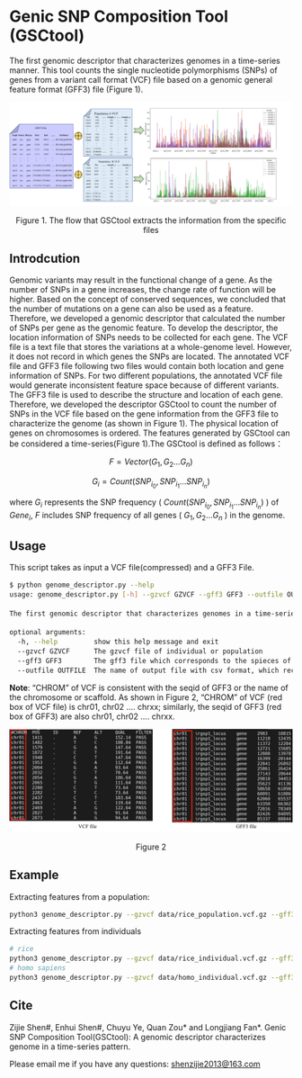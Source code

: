 # Genic SNP Composition Tool (GSCtool)

The first genomic descriptor that characterizes genomes in a time-series manner. This tool counts the single nucleotide polymorphisms (SNPs) of genes from a variant call format (VCF) file based on a genomic general feature format (GFF3) file (Figure 1).

![diagram](img/diagram.png "The process that GSCtool extract the information")

<center>Figure 1. The flow that GSCtool extracts the information from the specific files</center>

## Introdcution

Genomic variants may result in the functional change of a gene. As the number of SNPs in a gene increases, the change rate of function will be higher. Based on the concept of conserved sequences, we concluded that the number of mutations on a gene can also be used as a feature. Therefore, we developed a genomic descriptor that calculated the number of SNPs per gene as the genomic feature. To develop the descriptor, the location information of SNPs needs to be collected for each gene. The VCF file is a text file that stores the variations at a whole-genome level. However, it does not record in which genes the SNPs are located.
The annotated VCF file and GFF3 file  following two files would contain both location and gene information of SNPs. For two different populations, the annotated VCF file would generate inconsistent feature space because of different variants. The GFF3 file is used to describe the structure and location of each gene. Therefore, we developed the descriptor GSCtool to count the number of SNPs in the VCF file based on the gene information from the GFF3 file to characterize the genome (as shown in Figure 1).  The physical location of genes on chromosomes is ordered. The features generated by GSCtool can be considered a time-series(Figure 1).The GSCtool is defined as follows：

$$
F=Vector\left(G_1,G_2\ldots G_n\right)
$$

$$
G_i=Count\left(SNP_{i_0},SNP_{i_1}\ldots S N P_{i_n}\right)
$$

where $G_i$ represents the SNP frequency ( $Count\left(SNP_{i_0},SNP_{i_1}\ldots SNP_{i_n}\right)$ ) of $Gene_i$, $F$ includes SNP frequency of all genes ( $G_1,G_2\ldots G_n$ ) in the genome.

## Usage

This script takes as input a VCF file(compressed) and a GFF3 File.

```bash
$ python genome_descriptor.py --help
usage: genome_descriptor.py [-h] --gzvcf GZVCF --gff3 GFF3 --outfile OUTFILE

The first genomic descriptor that characterizes genomes in a time-series manner. This tool counts the single nucleotide polymorphisms (SNPs) of genes from a variant call format (VCF) file based on a genomic general feature format (GFF3) file.

optional arguments:
  -h, --help         show this help message and exit
  --gzvcf GZVCF      The gzvcf file of individual or population
  --gff3 GFF3        The gff3 file which corresponds to the spieces of the gzvcf
  --outfile OUTFILE  The name of output file with csv format, which records the features of genome
```

**Note**: “CHROM” of VCF is consistent with the seqid of GFF3 or the name of the chromosome or scaffold. As shown in Figure 2, “CHROM” of VCF (red box of VCF file) is chr01, chr02 .... chrxx; similarly, the seqid of GFF3 (red box of GFF3) are also chr01, chr02 .... chrxx.

![comparison](./img/comparison.jpg)

<center>Figure 2</center>

## Example

Extracting features from a population:

```bash
python3 genome_descriptor.py --gzvcf data/rice_population.vcf.gz --gff3 GFF3/rice.gff --outfile features/rice_population_features.csv
```

Extracting features from individuals

```bash
# rice 
python3 genome_descriptor.py --gzvcf data/rice_individual.vcf.gz --gff3 GFF3/rice.gff --outfile features/rice_individual_features.csv
# homo sapiens
python3 genome_descriptor.py --gzvcf data/homo_individual.vcf.gz --gff3 GFF3/Homo_sapiens.GRCh38.106.gff3 --outfile features/homo_individual.csv
```

## Cite

Zijie Shen#, Enhui Shen#, Chuyu Ye, Quan Zou* and Longjiang Fan*. Genic SNP Composition Tool(GSCtool): A genomic descriptor characterizes genome in a time-series pattern.

Please email me if you have any questions: shenzijie2013@163.com
